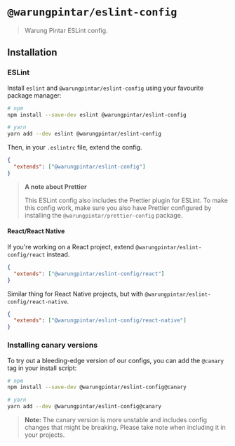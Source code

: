 # `@warungpintar/eslint-config`

> Warung Pintar ESLint config.

## Installation

### ESLint

Install `eslint` and `@warungpintar/eslint-config` using your favourite package manager:

```bash
# npm
npm install --save-dev eslint @warungpintar/eslint-config

# yarn
yarn add --dev eslint @warungpintar/eslint-config
```

Then, in your `.eslintrc` file, extend the config.

```json
{
  "extends": ["@warungpintar/eslint-config"]
}
```

> **A note about Prettier**
>
> This ESLint config also includes the Prettier plugin for ESLint. To make this config work, make sure you also have Prettier configured by installing the `@warungpintar/prettier-config` package.

#### React/React Native

If you're working on a React project, extend `@warungpintar/eslint-config/react` instead.

```json
{
  "extends": ["@warungpintar/eslint-config/react"]
}
```

Similar thing for React Native projects, but with `@warungpintar/eslint-config/react-native`.

```json
{
  "extends": ["@warungpintar/eslint-config/react-native"]
}
```

### Installing canary versions

To try out a bleeding-edge version of our configs, you can add the `@canary` tag in your install script:

```bash
# npm
npm install --save-dev @warungpintar/eslint-config@canary

# yarn
yarn add --dev @warungpintar/eslint-config@canary
```

> **Note:** The canary version is more unstable and includes config changes that might be breaking. Please take note when including it in your projects.
